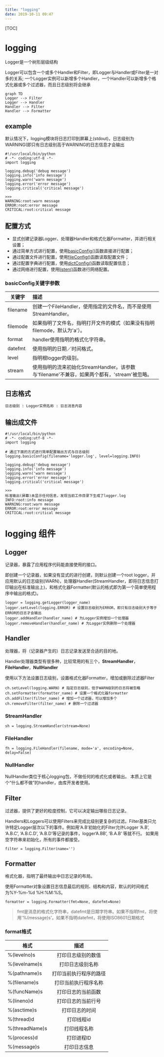 ```yaml
---
title: "logging"
date: 2019-10-11 09:47
---
```

[TOC]



# logging

Logger是一个树形层级结构

Logger可以包含一个或多个Handler和Filter，即Logger与Handler或Filter是一对多的关系;
一个Logger实例可以新增多个Handler，一个Handler可以新增多个格式化器或多个过滤器，而且日志级别将会继承

```mermaid
graph TD
Logger --> Filter
Logger --> Handler
Handler --> Filter
Handler --> Formatter

```





## example

默认情况下，logging模块将日志打印到屏幕上(stdout)，日志级别为WARNING(即只有日志级别高于WARNING的日志信息才会输出

```
#!/usr/local/bin/python
# -*- coding:utf-8 -*-
import logging

logging.debug('debug message')
logging.info('info message')
logging.warn('warn message')
logging.error('error message')
logging.critical('critical message')

>>>
WARNING:root:warn message
ERROR:root:error message
CRITICAL:root:critical message
```



## 配置方式

- 显式创建记录器Logger、处理器Handler和格式化器Formatter，并进行相关设置；
- 通过简单方式进行配置，使用[basicConfig()](https://links.jianshu.com/go?to=http%3A%2F%2Fpython.usyiyi.cn%2Fpython_278%2Flibrary%2Flogging.html%23logging.basicConfig)函数直接进行配置；
- 通过配置文件进行配置，使用[fileConfig()](https://links.jianshu.com/go?to=http%3A%2F%2Fpython.usyiyi.cn%2Fpython_278%2Flibrary%2Flogging.config.html%23logging.config.fileConfig)函数读取配置文件；
- 通过配置字典进行配置，使用[dictConfig()](https://links.jianshu.com/go?to=http%3A%2F%2Fpython.usyiyi.cn%2Fpython_278%2Flibrary%2Flogging.config.html%23logging.config.dictConfig)函数读取配置信息；
- 通过网络进行配置，使用[listen()](https://links.jianshu.com/go?to=http%3A%2F%2Fpython.usyiyi.cn%2Fpython_278%2Flibrary%2Flogging.config.html%23logging.config.listen)函数进行网络配置。



### basicConfig关键字参数

| 关键字   | 描述                                                         |
| -------- | :----------------------------------------------------------- |
| filename | 创建一个FileHandler，使用指定的文件名，而不是使用StreamHandler。 |
| filemode | 如果指明了文件名，指明打开文件的模式（如果没有指明filemode，默认为'a'）。 |
| format   | handler使用指明的格式化字符串。                              |
| datefmt  | 使用指明的日期／时间格式。                                   |
| level    | 指明根logger的级别。                                         |
| stream   | 使用指明的流来初始化StreamHandler。该参数与'filename'不兼容，如果两个都有，'stream'被忽略。 |





## 日志格式

```
日志级别 : Logger实例名称 : 日志消息内容
```



## 输出成文件

```
#!/usr/local/bin/python
# -*- coding:utf-8 -*-
import logging

# 通过下面的方式进行简单配置输出方式与日志级别
logging.basicConfig(filename='logger.log', level=logging.INFO)

logging.debug('debug message')
logging.info('info message')
logging.warn('warn message')
logging.error('error message')
logging.critical('critical message')

>>>
标准输出(屏幕)未显示任何信息，发现当前工作目录下生成了logger.log
INFO:root:info message
WARNING:root:warn message
ERROR:root:error message
CRITICAL:root:critical message
```



# logging 组件

## Logger 

记录器，暴露了应用程序代码能直接使用的接口。

即创建一个记录器，如果没有显式的进行创建，则默认创建一个root logger，并应用默认的日志级别(WARN)，处理器Handler(StreamHandler，即将日志信息打印输出在标准输出上)，和格式化器Formatter(默认的格式即为第一个简单使用程序中输出的格式)。

```
logger = logging.getLogger(logger_name)
logger.setLevel(logging.ERROR) # 设置日志级别为ERROR，即只有日志级别大于等于ERROR的日志才会输出
logger.addHandler(handler_name) # 为Logger实例增加一个处理器
logger.removeHandler(handler_name) # 为Logger实例删除一个处理器
```





## Handler 

处理器，将（记录器产生的）日志记录发送至合适的目的地。

Handler处理器类型有很多种，比较常用的有三个，**StreamHandler**，**FileHandler**，**NullHandler**

使用以下方法设置日志级别，设置格式化器Formatter，增加或删除过滤器Filter

```
ch.setLevel(logging.WARN) # 指定日志级别，低于WARN级别的日志将被忽略
ch.setFormatter(formatter_name) # 设置一个格式化器formatter
ch.addFilter(filter_name) # 增加一个过滤器，可以增加多个
ch.removeFilter(filter_name) # 删除一个过滤器
```



### StreamHandler

```
sh = logging.StreamHandler(stream=None)
```



### FileHandler

```
fh = logging.FileHandler(filename, mode='a', encoding=None, delay=False)
```



### NullHandler

NullHandler类位于核心logging包，不做任何的格式化或者输出。
本质上它是个“什么都不做”的handler，由库开发者使用。





## Filter 

过滤器，提供了更好的粒度控制，它可以决定输出哪些日志记录。

Handlers和Loggers可以使用Filters来完成比级别更复杂的过滤。Filter基类只允许特定Logger层次以下的事件。例如用‘A.B’初始化的Filter允许Logger ‘A.B’, ‘A.B.C’, ‘A.B.C.D’, ‘A.B.D’等记录的事件，logger‘A.BB’, ‘B.A.B’ 等就不行。 如果用空字符串来初始化，所有的事件都接受。

```
filter = logging.Filter(name='')
```





## Formatter 

格式化器，指明了最终输出中日志记录的布局。



使用Formatter对象设置日志信息最后的规则、结构和内容，默认的时间格式为%Y-%m-%d %H:%M:%S。

```
formatter = logging.Formatter(fmt=None, datefmt=None)
```

>  fmt是消息的格式化字符串，datefmt是日期字符串。如果不指明fmt，将使用'%(message)s'。如果不指明datefmt，将使用ISO8601日期格式



### format格式

| 格式           |          描述          |
| -------------- | :--------------------: |
| %(levelno)s    |   打印日志级别的数值   |
| %(levelname)s  |    打印日志级别名称    |
| %(pathname)s   | 打印当前执行程序的路径 |
| %(filename)s   |  打印当前执行程序名称  |
| %(funcName)s   |   打印日志的当前函数   |
| %(lineno)d     |   打印日志的当前行号   |
| %(asctime)s    |     打印日志的时间     |
| %(thread)d     |       打印线程id       |
| %(threadName)s |      打印线程名称      |
| %(process)d    |       打印进程ID       |
| %(message)s    |      打印日志信息      |